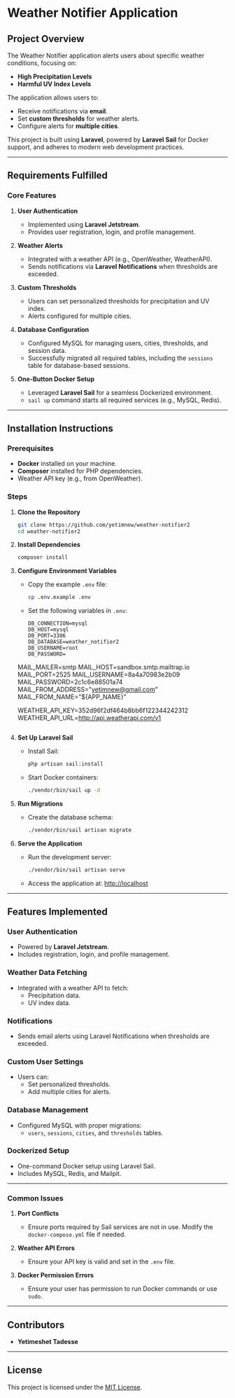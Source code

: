 # Weather Notifier Application

## Project Overview
The Weather Notifier application alerts users about specific weather conditions, focusing on:
- **High Precipitation Levels**
- **Harmful UV Index Levels**

The application allows users to:
- Receive notifications via **email**.
- Set **custom thresholds** for weather alerts.
- Configure alerts for **multiple cities**.

This project is built using **Laravel**, powered by **Laravel Sail** for Docker support, and adheres to modern web development practices.

---

## Requirements Fulfilled

### **Core Features**
1. **User Authentication**
   - Implemented using **Laravel Jetstream**.
   - Provides user registration, login, and profile management.

2. **Weather Alerts**
   - Integrated with a weather API (e.g., OpenWeather, WeatherAPI).
   - Sends notifications via **Laravel Notifications** when thresholds are exceeded.

3. **Custom Thresholds**
   - Users can set personalized thresholds for precipitation and UV index.
   - Alerts configured for multiple cities.

4. **Database Configuration**
   - Configured MySQL for managing users, cities, thresholds, and session data.
   - Successfully migrated all required tables, including the `sessions` table for database-based sessions.

5. **One-Button Docker Setup**
   - Leveraged **Laravel Sail** for a seamless Dockerized environment.
   - `sail up` command starts all required services (e.g., MySQL, Redis).

---

## Installation Instructions

### **Prerequisites**
- **Docker** installed on your machine.
- **Composer** installed for PHP dependencies.
- Weather API key (e.g., from OpenWeather).

### **Steps**

1. **Clone the Repository**
   ```bash
   git clone https://github.com/yetimnew/weather-notifier2
   cd weather-notifier2
   ```

2. **Install Dependencies**
   ```bash
   composer install
   ```

3. **Configure Environment Variables**
   - Copy the example `.env` file:
     ```bash
     cp .env.example .env
     ```
   - Set the following variables in `.env`:
     ```env
     DB_CONNECTION=mysql
     DB_HOST=mysql
     DB_PORT=3306
     DB_DATABASE=weather_notifier2
     DB_USERNAME=root
     DB_PASSWORD=

   MAIL_MAILER=smtp
  MAIL_HOST=sandbox.smtp.mailtrap.io
  MAIL_PORT=2525
  MAIL_USERNAME=8a4a70983e2b09
  MAIL_PASSWORD=2c1c6e88501a74
  MAIL_FROM_ADDRESS="yetimnew@gmail.com"
  MAIL_FROM_NAME="${APP_NAME}"

     WEATHER_API_KEY=352d96f2df464b8bb6f122344242312
     WEATHER_API_URL=http://api.weatherapi.com/v1
     ```

4. **Set Up Laravel Sail**
   - Install Sail:
     ```bash
     php artisan sail:install
     ```
   - Start Docker containers:
     ```bash
     ./vendor/bin/sail up -d
     ```

5. **Run Migrations**
   - Create the database schema:
     ```bash
     ./vendor/bin/sail artisan migrate
     ```

6. **Serve the Application**
   - Run the development server:
     ```bash
     ./vendor/bin/sail artisan serve
     ```
   - Access the application at: [http://localhost](http://localhost)

---

## Features Implemented

### **User Authentication**
- Powered by **Laravel Jetstream**.
- Includes registration, login, and profile management.

### **Weather Data Fetching**
- Integrated with a weather API to fetch:
  - Precipitation data.
  - UV index data.

### **Notifications**
- Sends email alerts using Laravel Notifications when thresholds are exceeded.

### **Custom User Settings**
- Users can:
  - Set personalized thresholds.
  - Add multiple cities for alerts.

### **Database Management**
- Configured MySQL with proper migrations:
  - `users`, `sessions`, `cities`, and `thresholds` tables.

### **Dockerized Setup**
- One-command Docker setup using Laravel Sail.
- Includes MySQL, Redis, and Mailpit.

---


### Common Issues
1. **Port Conflicts**
   - Ensure ports required by Sail services are not in use. Modify the `docker-compose.yml` file if needed.

2. **Weather API Errors**
   - Ensure your API key is valid and set in the `.env` file.

4. **Docker Permission Errors**
   - Ensure your user has permission to run Docker commands or use `sudo`.

---

## Contributors
- **Yetimeshet Tadesse**
---

## License
This project is licensed under the [MIT License](LICENSE).
